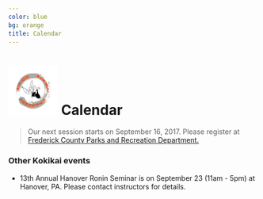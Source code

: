 ```yaml
---
color: blue
bg: orange
title: Calendar
---
```


# <img src="img/B4.jpg" style="width:100px;"> Calendar

<blockquote class="announce">
Our next session starts on September 16, 2017. 
Please register at <a href="https://apm.activecommunities.com/frederickcntyparksandrec/Activity_Search?detailskeyword=aikido&IsAdvanced=True&ddlSortBy=Activity+name&DaysOfWeek=0000000&SearchFor=2&SearchLevelID=2&maxAge=100&NumberOfItemsPerPage=50&IsSearch=true" target="_blank">Frederick
County Parks and Recreation Department.</a>
</blockquote>

<p class="bottom"></p>

### Other Kokikai events

-   13th Annual Hanover Ronin Seminar is on September 23 (11am - 5pm) at
    Hanover, PA. Please contact instructors for details.

 
